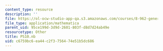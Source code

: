 ```yaml
---
content_type: resource
description: ''
file: https://ol-ocw-studio-app-qa.s3.amazonaws.com/courses/8-962-general-relativity-spring-2020/c6759bc6ea44c2f3756474e51b5dc686_PS10.nb
file_type: application/mathematica
parent_uid: 95ce199d-3d9d-2601-803f-d8d7d24ab49e
resourcetype: Other
title: PS10.nb
uid: c6759bc6-ea44-c2f3-7564-74e51b5dc686
---
```

